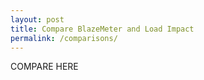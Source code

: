 ```yaml
---
layout: post
title: Compare BlazeMeter and Load Impact
permalink: /comparisons/
---
```

COMPARE HERE

